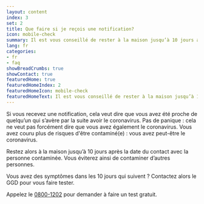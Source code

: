 ```yaml
---
layout: content
index: 3
set: 2
title: Que faire si je reçois une notification?
icon: mobile-check
summary: Il est vous conseillé de rester à la maison jusqu’à 10 jours après la date du contact. Vous avez des symptômes? Faites-vous tester.
lang: fr
categories:
- fr
- faq
showBreadCrumbs: true
showContact: true
featuredHome: true
featuredHomeIndex: 2
featuredHomeIcon: mobile-check
featuredHomeText: Il est vous conseillé de rester à la maison jusqu’à 10 jours après la date du contact. Vous avez des symptômes? Faites-vous tester.
---
```


Si vous recevez une notification, cela veut dire que vous avez été proche de quelqu’un qui s’avère par la suite avoir le coronavirus. Pas de panique : cela ne veut pas forcément dire que vous avez également le coronavirus. Vous avez couru plus de risques d'être contaminé(e) : vous avez peut-être le coronavirus. 

Restez alors à la maison jusqu’à 10 jours après la date du contact avec la personne contaminée. Vous éviterez ainsi de contaminer d’autres personnes.

Vous avez des symptômes dans les 10 jours qui suivent ? Contactez alors le GGD pour vous faire tester.

Appelez le [0800-1202](tel:+318001202) pour demander à faire un test gratuit. 
